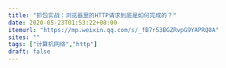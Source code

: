 ```yaml
---
title: "抓包实战：浏览器里的HTTP请求到底是如何完成的？"
date: 2020-05-23T01:53:22+08:00
itemurl: "https://mp.weixin.qq.com/s/_fB7r53BGZRvpG9YAPRQ8A"
sites: ""
tags: ["计算机网络","http"]
draft: false
---
```


